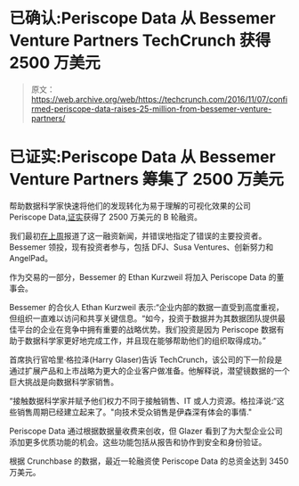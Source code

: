 # 已确认:Periscope Data 从 Bessemer Venture Partners TechCrunch 获得 2500 万美元

> 原文：<https://web.archive.org/web/https://techcrunch.com/2016/11/07/confirmed-periscope-data-raises-25-million-from-bessemer-venture-partners/>

# 已证实:Periscope Data 从 Bessemer Venture Partners 筹集了 2500 万美元

帮助数据科学家快速将他们的发现转化为易于理解的可视化效果的公司 Periscope Data,[证实](https://web.archive.org/web/20221225140300/https://techcrunch.com/2016/11/04/periscope-data-pulls-in-25-million-in-series-b/)获得了 2500 万美元的 B 轮融资。

我们最初[在上周](https://web.archive.org/web/20221225140300/https://techcrunch.com/2016/11/04/periscope-data-pulls-in-25-million-in-series-b/)报道了这一融资新闻，并错误地指定了错误的主要投资者。Bessemer 领投，现有投资者参与，包括 DFJ、Susa Ventures、创新努力和 AngelPad。

作为交易的一部分，Bessemer 的 Ethan Kurzweil 将加入 Periscope Data 的董事会。

Bessemer 的合伙人 Ethan Kurzweil 表示:“企业内部的数据一直受到高度重视，但组织一直难以访问和共享关键信息。“如今，投资于数据并为其数据团队提供最佳平台的企业在竞争中拥有重要的战略优势。我们投资是因为 Periscope 数据有助于数据科学家更好地完成工作，并且现在能够帮助他们的组织取得成功。”

首席执行官哈里·格拉泽(Harry Glaser)告诉 TechCrunch，该公司的下一阶段是通过扩展产品和上市战略为更大的企业客户做准备。他解释说，潜望镜数据的一个巨大挑战是向数据科学家销售。

“接触数据科学家并赋予他们权力不同于接触销售、IT 或人力资源。格拉泽说:“这些销售周期已经建立起来了。"向技术受众销售是伊森深有体会的事情."

Periscope Data 通过根据数据量收费来创收，但 Glazer 看到了为大型企业公司添加更多优质功能的机会。这些功能包括从报告和协作到安全和身份验证。

根据 Crunchbase 的数据，最近一轮融资使 Periscope Data 的总资金达到 3450 万美元。